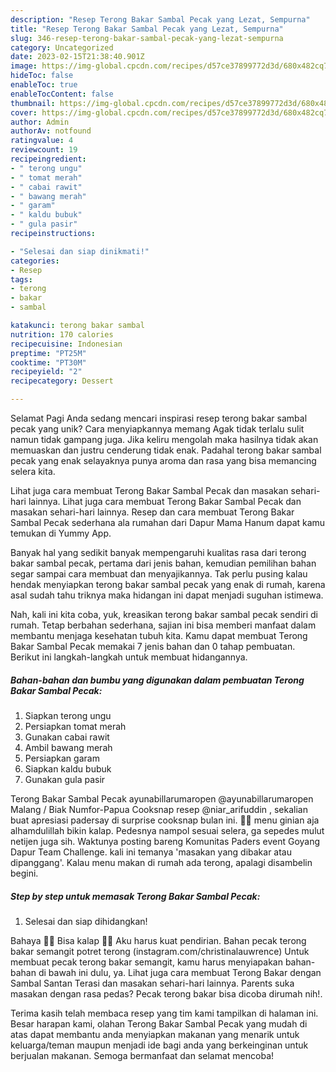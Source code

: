 ```yaml
---
description: "Resep Terong Bakar Sambal Pecak yang Lezat, Sempurna"
title: "Resep Terong Bakar Sambal Pecak yang Lezat, Sempurna"
slug: 346-resep-terong-bakar-sambal-pecak-yang-lezat-sempurna
category: Uncategorized
date: 2023-02-15T21:38:40.901Z
image: https://img-global.cpcdn.com/recipes/d57ce37899772d3d/680x482cq70/terong-bakar-sambal-pecak-foto-resep-utama.jpg
hideToc: false
enableToc: true
enableTocContent: false
thumbnail: https://img-global.cpcdn.com/recipes/d57ce37899772d3d/680x482cq70/terong-bakar-sambal-pecak-foto-resep-utama.jpg
cover: https://img-global.cpcdn.com/recipes/d57ce37899772d3d/680x482cq70/terong-bakar-sambal-pecak-foto-resep-utama.jpg
author: Admin
authorAv: notfound
ratingvalue: 4
reviewcount: 19
recipeingredient:
- " terong ungu"
- " tomat merah"
- " cabai rawit"
- " bawang merah"
- " garam"
- " kaldu bubuk"
- " gula pasir"
recipeinstructions:

- "Selesai dan siap dinikmati!"
categories:
- Resep
tags:
- terong
- bakar
- sambal

katakunci: terong bakar sambal 
nutrition: 170 calories
recipecuisine: Indonesian
preptime: "PT25M"
cooktime: "PT30M"
recipeyield: "2"
recipecategory: Dessert

---
```



Selamat Pagi Anda sedang mencari inspirasi resep terong bakar sambal pecak yang unik? Cara menyiapkannya memang Agak tidak terlalu sulit namun tidak gampang juga. Jika keliru mengolah maka hasilnya tidak akan memuaskan dan justru cenderung tidak enak. Padahal terong bakar sambal pecak yang enak selayaknya punya aroma dan rasa yang bisa memancing selera kita.


Lihat juga cara membuat Terong Bakar Sambal Pecak dan masakan sehari-hari lainnya. Lihat juga cara membuat Terong Bakar Sambal Pecak dan masakan sehari-hari lainnya. Resep dan cara membuat Terong Bakar Sambal Pecak sederhana ala rumahan dari Dapur Mama Hanum dapat kamu temukan di Yummy App.

Banyak hal yang sedikit banyak mempengaruhi kualitas rasa dari terong bakar sambal pecak, pertama dari jenis bahan, kemudian pemilihan bahan segar sampai cara membuat dan menyajikannya. Tak perlu pusing kalau hendak menyiapkan terong bakar sambal pecak yang enak di rumah, karena asal sudah tahu triknya maka hidangan ini dapat menjadi suguhan istimewa.


Nah, kali ini kita coba, yuk, kreasikan terong bakar sambal pecak sendiri di rumah. Tetap berbahan sederhana, sajian ini bisa memberi manfaat dalam membantu menjaga kesehatan tubuh kita. Kamu dapat membuat Terong Bakar Sambal Pecak memakai 7 jenis bahan dan 0 tahap pembuatan. Berikut ini langkah-langkah untuk membuat hidangannya.

<!--inarticleads1-->

##### Bahan-bahan dan bumbu yang digunakan dalam pembuatan Terong Bakar Sambal Pecak:

1. Siapkan  terong ungu
1. Persiapkan  tomat merah
1. Gunakan  cabai rawit
1. Ambil  bawang merah
1. Persiapkan  garam
1. Siapkan  kaldu bubuk
1. Gunakan  gula pasir


Terong Bakar Sambal Pecak ayunabillarumaropen @ayunabillarumaropen Malang / Biak Numfor-Papua Cooksnap resep @niar_arifuddin , sekalian buat apresiasi padersay di surprise cooksnap bulan ini. 🥳🥳 menu ginian aja alhamdulillah bikin kalap. Pedesnya nampol sesuai selera, ga sepedes mulut netijen juga sih. Waktunya posting bareng Komunitas Paders event Goyang Dapur Team Challenge. kali ini temanya &#39;masakan yang dibakar atau dipanggang&#39;. Kalau menu makan di rumah ada terong, apalagi disambelin begini. 

<!--inarticleads2-->

##### Step by step untuk memasak Terong Bakar Sambal Pecak:


1. Selesai dan siap dihidangkan!

Bahaya 🥲😌 Bisa kalap 🥺😭 Aku harus kuat pendirian. Bahan pecak terong bakar semangit potret terong (instagram.com/christinalauwrence) Untuk membuat pecak terong bakar semangit, kamu harus menyiapakan bahan-bahan di bawah ini dulu, ya. Lihat juga cara membuat Terong Bakar dengan Sambal Santan Terasi dan masakan sehari-hari lainnya. Parents suka masakan dengan rasa pedas? Pecak terong bakar bisa dicoba dirumah nih!. 

Terima kasih telah membaca resep yang tim kami tampilkan di halaman ini. Besar harapan kami, olahan Terong Bakar Sambal Pecak yang mudah di atas dapat membantu anda menyiapkan makanan yang menarik untuk keluarga/teman maupun menjadi ide bagi anda yang berkeinginan untuk berjualan makanan. Semoga bermanfaat dan selamat mencoba!
